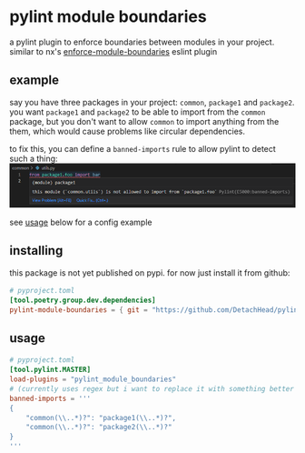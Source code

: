 # pylint module boundaries

a pylint plugin to enforce boundaries between modules in your project. similar to nx's
[enforce-module-boundaries](https://nx.dev/core-features/enforce-project-boundaries) eslint plugin

## example

say you have three packages in your project: `common`, `package1` and `package2`. you want `package1` and
`package2` to be able to import from the `common` package, but you don't want to
allow `common` to import anything from the them, which would cause problems like circular
dependencies.

to fix this, you can define a `banned-imports` rule to allow pylint to detect such a thing:
![](readme-images/img.png)

see [usage](/#usage) below for a config example

## installing

this package is not yet published on pypi. for now just install it from github:

```toml
# pyproject.toml
[tool.poetry.group.dev.dependencies]
pylint-module-boundaries = { git = "https://github.com/DetachHead/pylint-module-boundaries.git", rev = "master" }
```

## usage
```toml
# pyproject.toml
[tool.pylint.MASTER]
load-plugins = "pylint_module_boundaries"
# (currently uses regex but i want to replace it with something better in the future)
banned-imports = '''
{
    "common(\\..*)?": "package1(\\..*)?",
    "common(\\..*)?": "package2(\\..*)?"
}
'''
```